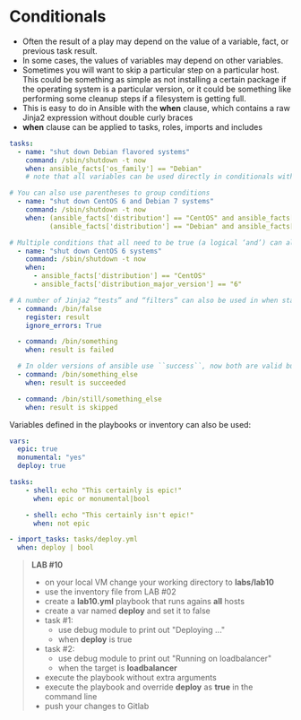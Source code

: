 # Conditionals
- Often the result of a play may depend on the value of a variable, fact, or previous task result.
- In some cases, the values of variables may depend on other variables.
- Sometimes you will want to skip a particular step on a particular host. This could be something as simple as not installing a certain package if the operating system is a particular version, or it could be something like performing some cleanup steps if a filesystem is getting full.
- This is easy to do in Ansible with the **when** clause, which contains a raw Jinja2 expression without double curly braces
- **when** clause can be applied to tasks, roles, imports and includes

```yaml
tasks:
  - name: "shut down Debian flavored systems"
    command: /sbin/shutdown -t now
    when: ansible_facts['os_family'] == "Debian"
    # note that all variables can be used directly in conditionals without double curly braces

# You can also use parentheses to group conditions
  - name: "shut down CentOS 6 and Debian 7 systems"
    command: /sbin/shutdown -t now
    when: (ansible_facts['distribution'] == "CentOS" and ansible_facts['distribution_major_version'] == "6") or
          (ansible_facts['distribution'] == "Debian" and ansible_facts['distribution_major_version'] == "7")

# Multiple conditions that all need to be true (a logical ‘and’) can also be specified as a list
  - name: "shut down CentOS 6 systems"
    command: /sbin/shutdown -t now
    when:
      - ansible_facts['distribution'] == "CentOS"
      - ansible_facts['distribution_major_version'] == "6"

# A number of Jinja2 “tests” and “filters” can also be used in when statements, some of which are unique and provided by Ansible
  - command: /bin/false
    register: result
    ignore_errors: True

  - command: /bin/something
    when: result is failed

  # In older versions of ansible use ``success``, now both are valid but succeeded uses the correct tense.
  - command: /bin/something_else
    when: result is succeeded

  - command: /bin/still/something_else
    when: result is skipped
```

Variables defined in the playbooks or inventory can also be used:
```yaml
vars:
  epic: true
  monumental: "yes"
  deploy: true

tasks:
    - shell: echo "This certainly is epic!"
      when: epic or monumental|bool

    - shell: echo "This certainly isn't epic!"
      when: not epic

- import_tasks: tasks/deploy.yml
  when: deploy | bool
```

> **LAB #10**
> - on your local VM change your working directory to **labs/lab10**
> - use the inventory file from LAB #02
> - create a **lab10.yml** playbook that runs agains **all** hosts
> - create a var named **deploy** and set it to false
> - task #1:
>   - use debug module to print out "Deploying ..."
>   - when **deploy** is true
> - task #2:
>   - use debug module to print out "Running on loadbalancer"
>   - when the target is **loadbalancer**
> - execute the playbook without extra arguments
> - execute the playbook and override **deploy** as **true** in the command line
> - push your changes to Gitlab

